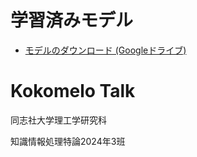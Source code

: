 # 学習済みモデル

- [モデルのダウンロード (Googleドライブ)](https://drive.google.com/drive/folders/1YmF_3TihtXOEELXUr_ShG1kT4rIIzgef?usp=sharing)

# Kokomelo Talk

同志社大学理工学研究科

知識情報処理特論2024年3班
